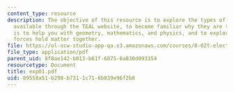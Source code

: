 ```yaml
---
content_type: resource
description: The objective of this resource is to explore the types of visualizations
  available through the TEAL website, to become familiar why they are there, which
  is to help you with geometry, mathematics, and physics, and to explore how electrostatic
  forces hold matter together.
file: https://ol-ocw-studio-app-qa.s3.amazonaws.com/courses/8-02t-electricity-and-magnetism-spring-2005/89558a51b298b7311c716b839e96f2b8_exp01.pdf
file_type: application/pdf
parent_uid: 8f8ae142-b013-b61f-6075-6a830d093354
resourcetype: Document
title: exp01.pdf
uid: 89558a51-b298-b731-1c71-6b839e96f2b8
---
```

